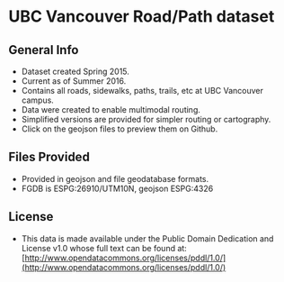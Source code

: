 UBC Vancouver Road/Path dataset
===============================

General Info
------------
* Dataset created Spring 2015.
* Current as of Summer 2016.
* Contains all roads, sidewalks, paths, trails, etc at UBC Vancouver campus.
* Data were created to enable multimodal routing.
* Simplified versions are provided for simpler routing or cartography.
* Click on the geojson files to preview them on Github.

Files Provided
--------------
* Provided in geojson and file geodatabase formats.
* FGDB is ESPG:26910/UTM10N, geojson ESPG:4326

License
-------
* This data is made available under the Public Domain Dedication and License v1.0 whose full text can be found at: [http://www.opendatacommons.org/licenses/pddl/1.0/](http://www.opendatacommons.org/licenses/pddl/1.0/)



